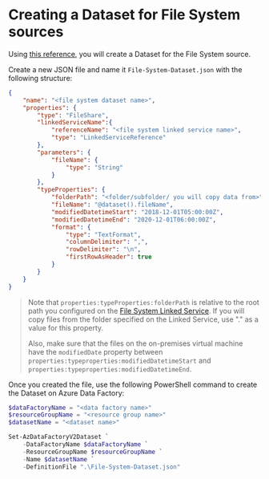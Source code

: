 # Creating a Dataset for File System sources

Using [this reference](https://docs.microsoft.com/en-us/azure/data-factory/connector-file-system#dataset-properties),
you will create a Dataset for the File System source.

Create a new JSON file and name it `File-System-Dataset.json` with the following structure:

```json
{
    "name": "<file system dataset name>",
    "properties": {
        "type": "FileShare",
        "linkedServiceName":{
            "referenceName": "<file system linked service name>",
            "type": "LinkedServiceReference"
        },
        "parameters": {
            "fileName": {
                "type": "String"
            }
        },
        "typeProperties": {
            "folderPath": "<folder/subfolder/ you will copy data from>",
            "fileName": "@dataset().fileName",
            "modifiedDatetimeStart": "2018-12-01T05:00:00Z",
            "modifiedDatetimeEnd": "2020-12-01T06:00:00Z",
            "format": {
                "type": "TextFormat",
                "columnDelimiter": ",",
                "rowDelimiter": "\n",
                "firstRowAsHeader": true
            }
        }
    }
}
```

> Note that `properties:typeProperties:folderPath` is relative to the root
> path you configured on the
> [File System Linked Service](creating-file-system-linked-service.md).
> If you will copy files from the folder specified on the Linked Service,
> use "." as a value for this property.
>
> Also, make sure that the files on the on-premises virtual machine have the
> `modifiedDate` property between
> `properties:typeproperties:modifiedDatetimeStart` and
> `properties:typeproperties:modifiedDatetimeEnd`.

Once you created the file, use the following PowerShell command to create
the Dataset on Azure Data Factory:

```powershell
$dataFactoryName = "<data factory name>"
$resourceGroupName = "<resource group name>"
$datasetName = "<dataset name>"

Set-AzDataFactoryV2Dataset `
    -DataFactoryName $dataFactoryName `
    -ResourceGroupName $resourceGroupName `
    -Name $datasetName `
    -DefinitionFile ".\File-System-Dataset.json"
```